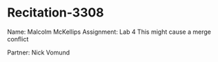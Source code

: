 # Recitation-3308
Name: Malcolm McKellips
Assignment: Lab 4
This might cause a merge conflict


Partner: Nick Vomund